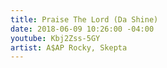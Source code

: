 ```yaml
---
title: Praise The Lord (Da Shine)
date: 2018-06-09 10:26:00 -04:00
youtube: Kbj2Zss-5GY
artist: A$AP Rocky, Skepta
---
```


